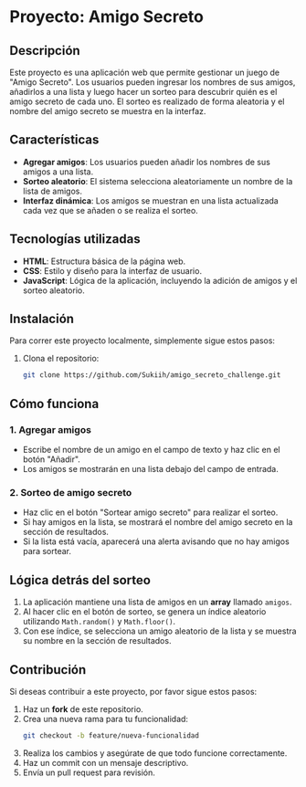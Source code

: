 # Proyecto: **Amigo Secreto**

## Descripción
Este proyecto es una aplicación web que permite gestionar un juego de "Amigo Secreto". Los usuarios pueden ingresar los nombres de sus amigos, añadirlos a una lista y luego hacer un sorteo para descubrir quién es el amigo secreto de cada uno. El sorteo es realizado de forma aleatoria y el nombre del amigo secreto se muestra en la interfaz.

## Características
- **Agregar amigos**: Los usuarios pueden añadir los nombres de sus amigos a una lista.
- **Sorteo aleatorio**: El sistema selecciona aleatoriamente un nombre de la lista de amigos.
- **Interfaz dinámica**: Los amigos se muestran en una lista actualizada cada vez que se añaden o se realiza el sorteo.

## Tecnologías utilizadas
- **HTML**: Estructura básica de la página web.
- **CSS**: Estilo y diseño para la interfaz de usuario.
- **JavaScript**: Lógica de la aplicación, incluyendo la adición de amigos y el sorteo aleatorio.

## Instalación

Para correr este proyecto localmente, simplemente sigue estos pasos:

1. Clona el repositorio:
   ```bash
   git clone https://github.com/Sukiih/amigo_secreto_challenge.git

## Cómo funciona

### 1. Agregar amigos
- Escribe el nombre de un amigo en el campo de texto y haz clic en el botón "Añadir".
- Los amigos se mostrarán en una lista debajo del campo de entrada.

### 2. Sorteo de amigo secreto
- Haz clic en el botón "Sortear amigo secreto" para realizar el sorteo.
- Si hay amigos en la lista, se mostrará el nombre del amigo secreto en la sección de resultados.
- Si la lista está vacía, aparecerá una alerta avisando que no hay amigos para sortear.

## Lógica detrás del sorteo
1. La aplicación mantiene una lista de amigos en un **array** llamado `amigos`.
2. Al hacer clic en el botón de sorteo, se genera un índice aleatorio utilizando `Math.random()` y `Math.floor()`.
3. Con ese índice, se selecciona un amigo aleatorio de la lista y se muestra su nombre en la sección de resultados.

## Contribución
Si deseas contribuir a este proyecto, por favor sigue estos pasos:

1. Haz un **fork** de este repositorio.
2. Crea una nueva rama para tu funcionalidad:
   ```bash
   git checkout -b feature/nueva-funcionalidad

3. Realiza los cambios y asegúrate de que todo funcione correctamente.
4. Haz un commit con un mensaje descriptivo.
5. Envía un pull request para revisión.
